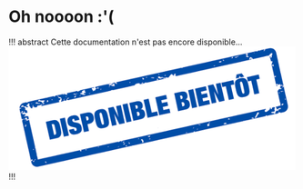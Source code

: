 # Oh noooon :'(

!!! abstract Cette documentation n'est pas encore disponible...
![bientot.png](/images/bientot.png)
!!!